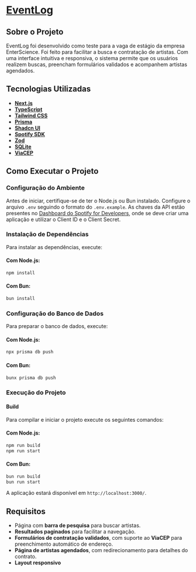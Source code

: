 # [EventLog](https://nextjs.org/)

## Sobre o Projeto
EventLog foi desenvolvido como teste para a vaga de estágio da empresa EnterScience. Foi feito para facilitar a busca e contratação de artistas. Com uma interface intuitiva e responsiva, o sistema permite que os usuários realizem buscas, preencham formulários validados e acompanhem artistas agendados.

## Tecnologias Utilizadas
- **[Next.js](https://nextjs.org/)**
- **[TypeScript](https://www.typescriptlang.org/)**
- **[Tailwind CSS](https://tailwindcss.com/)**
- **[Prisma](https://www.prisma.io/)**
- **[Shadcn UI](https://ui.shadcn.com/)**
- **[Spotify SDK](https://developer.spotify.com/documentation/web-sdk)**
- **[Zod](https://zod.dev/)**
- **[SQLite](https://www.sqlite.org/)**
- **[ViaCEP](https://viacep.com.br/)**

## Como Executar o Projeto

### Configuração do Ambiente
Antes de iniciar, certifique-se de ter o Node.js ou Bun instalado. Configure o arquivo `.env` seguindo o formato do `.env.example`. As chaves da API estão presentes no [Dashboard do Spotify for Developers](https://developer.spotify.com/dashboard), onde se deve criar uma aplicação e utilizar o Client ID e o Client Secret.

### Instalação de Dependências
Para instalar as dependências, execute:

#### Com Node.js:
```sh
npm install
```

#### Com Bun:
```sh
bun install
```

### Configuração do Banco de Dados
Para preparar o banco de dados, execute:

#### Com Node.js:
```sh
npx prisma db push
```

#### Com Bun:
```sh
bunx prisma db push
```

### Execução do Projeto

#### Build
Para compilar e iniciar o projeto execute os seguintes comandos:

#### Com Node.js:
```sh
npm run build
npm run start
```

#### Com Bun:
```sh
bun run build
bun run start
```


A aplicação estará disponível em `http://localhost:3000/`.

## Requisitos
- Página com **barra de pesquisa** para buscar artistas.
- **Resultados paginados** para facilitar a navegação.
- **Formulários de contratação validados**, com suporte ao **ViaCEP** para preenchimento automático de endereço.
- **Página de artistas agendados**, com redirecionamento para detalhes do contrato.
- **Layout responsivo**



